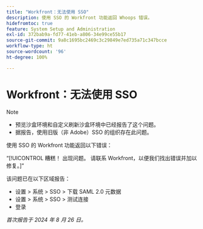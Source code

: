 ```yaml
---
title: "Workfront：无法使用 SSO"
description: 使用 SSO 的 Workfront 功能返回 Whoops 错误。
hidefromtoc: true
feature: System Setup and Administration
exl-id: 372bab9a-fd77-41eb-a806-34e99ce55b17
source-git-commit: 9a8c1695bc2469c3c29849e7ed735a71c347bcce
workflow-type: ht
source-wordcount: '96'
ht-degree: 100%

---
```


# Workfront：无法使用 SSO

>[!NOTE]
>
>* 预览沙盒环境和自定义刷新沙盒环境中已经报告了这个问题。
>* 据报告，使用旧版（非 Adobe）SSO 的组织存在此问题。

使用 SSO 的 Workfront 功能返回以下错误：

“[!UICONTROL 糟糕！ 出现问题。 请联系 Workfront，以便我们找出错误并加以修复。]”

该问题已在以下区域报告：

* 设置 > 系统 > SSO > 下载 SAML 2.0 元数据
* 设置 > 系统 > SSO > 测试连接
* 登录

_首次报告于 2024 年 8 月 26 日。_
